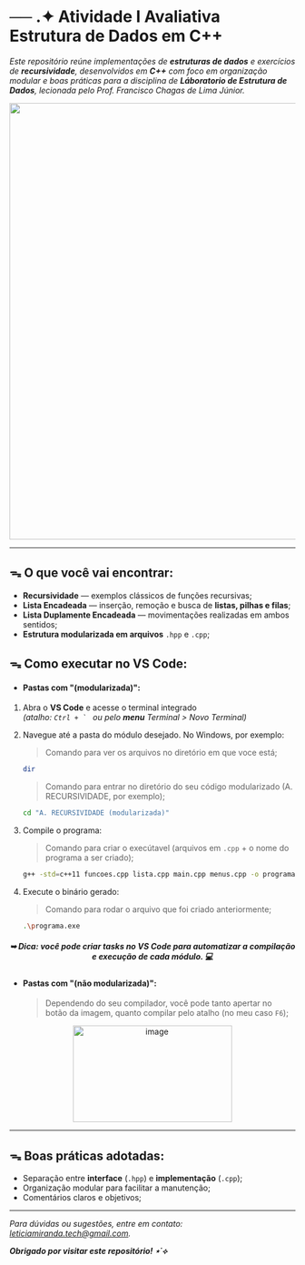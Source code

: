 
# ── .✦ Atividade I Avaliativa Estrutura de Dados em C++ 

*Este repositório reúne implementações de **estruturas de dados** e exercícios de **recursividade**, desenvolvidos em **C++** com foco em organização modular e boas práticas para a disciplina de **Láboratorio de Estrutura de Dados**, lecionada pelo Prof. Francisco Chagas de Lima Júnior.*

<p align="center">
<img width="2000" height="768" alt="image" src="https://github.com/user-attachments/assets/8ba97385-000d-46d0-b832-1cf49542613f" />
</p>

---

## ᯓ O que você vai encontrar:

- **Recursividade** — exemplos clássicos de funções recursivas;
- **Lista Encadeada** — inserção, remoção e busca de **listas, pilhas e filas**;
- **Lista Duplamente Encadeada** — movimentações realizadas em ambos sentidos; 
- **Estrutura modularizada em arquivos** `.hpp` e `.cpp`;


## ᯓ Como executar no VS Code:

- #### Pastas com "(modularizada)":
1. Abra o **VS Code** e acesse o terminal integrado  
   *(atalho: ``Ctrl + ` `` ou pelo ***menu*** Terminal > Novo Terminal)*  

2. Navegue até a pasta do módulo desejado. No Windows, por exemplo:
    > Comando para ver os arquivos no diretório em que voce está;
   ```sh
   dir
    ````

    > Comando para entrar no diretório do seu código modularizado (A. RECURSIVIDADE, por exemplo);
    ```sh
   cd "A. RECURSIVIDADE (modularizada)" 
    ````

3. Compile o programa:
    > Comando para criar o execútavel (arquivos em `.cpp` + o nome do programa a ser criado); 
   ```sh
   g++ -std=c++11 funcoes.cpp lista.cpp main.cpp menus.cpp -o programa.exe
   ```

4. Execute o binário gerado:
    > Comando para rodar o arquivo que foi criado anteriormente;
   ```sh
   .\programa.exe
   ```

<i> <h5> <p align="center">
  ➥ Dica: você pode criar <b>tasks</b> no VS Code para automatizar a compilação e execução de cada módulo. 💻
</p> </h5> </i>


- #### Pastas com "(não modularizada)":
    > Dependendo do seu compilador, você pode tanto apertar no botão da imagem, quanto compilar pelo atalho (no meu caso `F6`);
<p align="center">
<img width="280" height="170" alt="image" src="https://github.com/user-attachments/assets/11649031-17f2-401f-8e4d-43edcaaad970" />
</p>

---

## ᯓ Boas práticas adotadas:

* Separação entre **interface** (`.hpp`) e **implementação** (`.cpp`);
* Organização modular para facilitar a manutenção;
* Comentários claros e objetivos;

---

*Para dúvidas ou sugestões, entre em contato: leticiamiranda.tech@gmail.com.*

***Obrigado por visitar este repositório! ⋆˙⟡***
